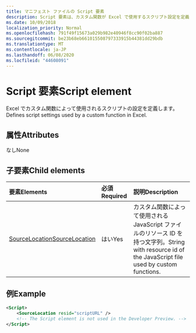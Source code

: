```yaml
---
title: マニフェスト ファイルの Script 要素
description: Script 要素は、カスタム関数が Excel で使用するスクリプト設定を定義します。
ms.date: 10/09/2018
localization_priority: Normal
ms.openlocfilehash: 791f49f15673a029b982e40946f8cc90f02ba887
ms.sourcegitcommit: be23b68eb661015508797333915b44381dd29bdb
ms.translationtype: MT
ms.contentlocale: ja-JP
ms.lasthandoff: 06/08/2020
ms.locfileid: "44608091"
---
```

# <a name="script-element"></a><span data-ttu-id="fc889-103">Script 要素</span><span class="sxs-lookup"><span data-stu-id="fc889-103">Script element</span></span>

<span data-ttu-id="fc889-104">Excel でカスタム関数によって使用されるスクリプトの設定を定義します。</span><span class="sxs-lookup"><span data-stu-id="fc889-104">Defines script settings used by a custom function in Excel.</span></span>

## <a name="attributes"></a><span data-ttu-id="fc889-105">属性</span><span class="sxs-lookup"><span data-stu-id="fc889-105">Attributes</span></span>

<span data-ttu-id="fc889-106">なし</span><span class="sxs-lookup"><span data-stu-id="fc889-106">None</span></span>

## <a name="child-elements"></a><span data-ttu-id="fc889-107">子要素</span><span class="sxs-lookup"><span data-stu-id="fc889-107">Child elements</span></span>

|<span data-ttu-id="fc889-108">要素</span><span class="sxs-lookup"><span data-stu-id="fc889-108">Elements</span></span>  |  <span data-ttu-id="fc889-109">必須</span><span class="sxs-lookup"><span data-stu-id="fc889-109">Required</span></span>  |  <span data-ttu-id="fc889-110">説明</span><span class="sxs-lookup"><span data-stu-id="fc889-110">Description</span></span>  |
|:-----|:-----|:-----|
|  [<span data-ttu-id="fc889-111">SourceLocation</span><span class="sxs-lookup"><span data-stu-id="fc889-111">SourceLocation</span></span>](customfunctionssourcelocation.md)  |  <span data-ttu-id="fc889-112">はい</span><span class="sxs-lookup"><span data-stu-id="fc889-112">Yes</span></span>  | <span data-ttu-id="fc889-113">カスタム関数によって使用される JavaScript ファイルのリソース ID を持つ文字列。</span><span class="sxs-lookup"><span data-stu-id="fc889-113">String with resource id of the JavaScript file used by custom functions.</span></span>|

## <a name="example"></a><span data-ttu-id="fc889-114">例</span><span class="sxs-lookup"><span data-stu-id="fc889-114">Example</span></span>

```xml
<Script>
    <SourceLocation resid="scriptURL" />
    <!-- The Script element is not used in the Developer Preview. -->
</Script>
```
